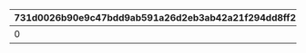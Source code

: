 |731d0026b90e9c47bdd9ab591a26d2eb3ab42a21f294dd8ff250450e9ab5b93d|356b73f46750a83c8f295b9ccf30a5168bb8a86b7d62e2ddefb4a00928c203e7|dfcffe1646c40bef44aeb8d111d090ffbb7ddd3588aff89e72898faa718cf1c8|1b68d3a2f89f4faf413d915040b6141cbf53c43bcfa450e5ae0e4d9ea57b1453|7086a687e39b9d697298be9b018db3e9f294c36bbeba1499ac3128ad944d50f5|e4c71f8a5f054f061ade9ceca890820366edd5292e3f944d3c2128b63abf8223|0a9e31f7cc43b7a0a8f20eeecf2befa1d75e2959c91e9c46f67cd86ddf9e9e34|5d86aed7a21ddd246c35b51d9ec1aea89d20e67a73db9f987f82779fdc238f16|420cf3cdec55fcd9783636defe8ab32a9f080a70a0e7b9849dd2a0bd26127a45|a120c00a62e24197ad3455dc65882e7d28c5122f914d752a8f79b40eda16fa0a|fbc06f5b5d868aed10ceb04a5ddaaf30ef66adc938652575a5dec8c588a3a350|cfe4767988415d81c3cf7739fd8b5b658ac33101f8f618ea81f98136de6ee420|c75c5c6979eb6cd8db6e1db1ae0fa7f2a39dbfee0ce42dc2bd3c355b9f45ba4e|da44c58f8f689ecb7dfe56af451c5a0abf7a9446a2a28f6254a2d74610fcb775|afca803ca43aac6b4d5b5387d8ce7d03ff4a5d52dccd1bbefe55a2719419421a|fac4af58edbadbf5cae7e653cbc584e64382c0510ba076e5539126efc4cca58b|e108fe3de3afcaaa35aeeeb21d25439e81d97c89131b6b93665f8a82b6388866|ec941d55469ebe92f1c091caae175ac383fb321780cd58250d4edba4a33e92b6|
| --- | --- | --- | --- | --- | --- | --- | --- | --- | --- | --- | --- | --- | --- | --- | --- | --- | --- |
|0|0|50000|11001086|0|0|0|15|0|スコアを累計で50000獲得しよう|0|0|0|0|0|1|0|1|